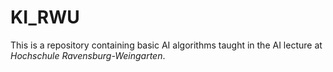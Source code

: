 # KI_RWU

This is a repository containing basic AI algorithms taught in the AI lecture at _Hochschule Ravensburg-Weingarten_.
